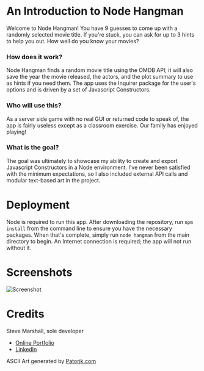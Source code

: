 # An Introduction to Node Hangman
Welcome to Node Hangman! You have 9 guesses to come up with a randomly selected movie title. If you're stuck, you can ask for up to 3 hints to help you out. How well do you know your movies?

### How does it work?
Node Hangman finds a random movie title using the OMDB API; it will also save the year the movie released, the actors, and the plot summary to use as hints if you need them. The app uses the Inquirer package for the user's options and is driven by a set of Javascript Constructors.

### Who will use this?
As a server side game with no real GUI or returned code to speak of, the app is fairly useless except as a classroom exercise. Our family has enjoyed playing!

### What is the goal?
The goal was ultimately to showcase my ability to create and export Javascript Constructors in a Node environment. I've never been satisfied with the minimum expectations, so I also included external API calls and modular text-based art in the project.

# Deployment
Node is required to run this app. After downloading the repository, run `npm install` from the command line to ensure you have the necessary packages. When that's complete, simply run `node hangman` from the main directory to begin. An Internet connection is required; the app will not run without it.

# Screenshots
![Screenshot](http://www.fullstacksteve.com/wp-content/uploads/2018/01/node-hangman-4.png)

# Credits
Steve Marshall, sole developer
* [Online Portfolio](http://fullstacksteve.com/)
* [LinkedIn](https://www.linkedin.com/in/sonoa/)

ASCII Art generated by [Patorjk.com](http://patorjk.com/software/taag/#p=display&f=Small&t=FullStackSteve)